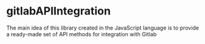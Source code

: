 # gitlabAPIIntegration
The main idea of ​​this library created in the JavaScript language is to provide a ready-made set of API methods for integration with Gitlab
